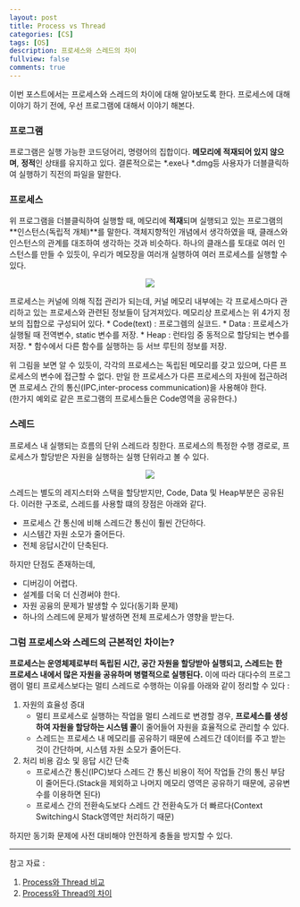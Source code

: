 ```yaml
---
layout: post
title: Process vs Thread
categories: [CS]
tags: [OS]
description: 프로세스와 스레드의 차이
fullview: false
comments: true
---
```


이번 포스트에서는 프로세스와 스레드의 차이에 대해 알아보도록 한다. 프로세스에 대해 이야기 하기 전에, 우선 프로그램에 대해서 이야기 해본다.

### 프로그램
프로그램은 실행 가능한 코드덩어리, 명령어의 집합이다. **메모리에 적재되어 있지 않으며**, **정적**인 상태를 유지하고 있다.  결론적으로는 *.exe나 *.dmg등 사용자가 더블클릭하여 실행하기 직전의 파일을 말한다.  

### 프로세스  
위 프로그램을 더블클릭하여 실행할 때, 메모리에 **적재**되며 실행되고 있는 프로그램의 **인스턴스(독립적 개체)**를 말한다. 객체지향적인 개념에서 생각하였을 때, 클래스와 인스턴스의 관계를 대조하여 생각하는 것과 비슷하다. 하나의 클래스를 토대로 여러 인스턴스를 만들 수 있듯이, 우리가 메모장을 여러개 실행하여 여러 프로세스를 실행할 수 있다.

<p align="center"><img src="https://shoark7.github.io/assets/img/knowledge/process.png"></p>

</center>
프로세스는 커널에 의해 직접 관리가 되는데, 커널 메모리 내부에는 각 프로세스마다 관리하고 있는 프로세스와 관련된 정보들이 담겨져있다.   
메모리상 프로세스는 위 4가지 정보의 집합으로 구성되어 있다.  
* Code(text) : 프로그렘의 실코드.  
* Data : 프로세스가 실행될 때 전역변수, static 변수를 저장.  
* Heap : 런타임 중 동적으로 할당되는 변수를 저장.  
* 함수에서 다른 함수를 실행하는 등 서브 루틴의 정보를 저장.  

위 그림을 보면 알 수 있듯이, 각각의 프로세스는 독립된 메모리를 갖고 있으며, 다른 프로세스의 변수에 접근할 수 없다. 만일 한 프로세스가 다른 프로세스의 자원에 접근하려면 프로세스 간의 통신(IPC,inter-process communication)을 사용해야 한다.  
(한가지 예외로 같은 프로그램의 프로세스들은 Code영역을 공유한다.)


### 스레드
프로세스 내 실행되는 흐름의 단위 스레드라 칭한다. 프로세스의 특정한 수행 경로로, 프로세스가 할당받은 자원을 실행하는 실행 단위라고 볼 수 있다.

<p align="center"><img src="https://t1.daumcdn.net/cfile/tistory/213B8E4957E6490F23"></p>

스레드는 별도의 레지스터와 스택을 할당받지만, Code, Data 및 Heap부분은 공유된다. 이러한 구조로, 스레드를 사용할 떄의 장점은 아래와 같다.  
+  프로세스 간 통신에 비해 스레드간 통신이 훨씬 간단하다.
+  시스템간 자원 소모가 줄어든다.
+  전체 응답시간이 단축된다.

하지만 단점도 존재하는데,  
+  디버깅이 어렵다. 
+  설계를 더욱 더 신경써야 한다.    
+  자원 공융의 문제가 발생할 수 있다(동기화 문제)
+  하나의 스레드에 문제가 발생하면 전체 프로세스가 영향을 받는다.


### 그럼 프로세스와 스레드의 근본적인 차이는?
**프로세스는 운영체제로부터 독립된 시간, 공간 자원을 할당받아 실행되고, 스레드는 한 프로세스 내에서 많은 자원을 공유하며 병렬적으로 실행된다.**  이에 따라 대다수의 프로그램이 멀티 프로세스보다는 멀티 스레드로 수행하는 이유를 아래와 같이 정리할 수 있다 :  
1.  자원의 효율성 증대
    +  멀티 프로세스로 실행하는 작업을 멀티 스레드로 변경할 경우, **프로세스를 생성하여 자원을 할당하는 시스템 콜**이 줄어들어 자원을 효율적으로 관리할 수 있다.
    +  스레드는 프로세스 내 메모리를 공유하기 때문에 스레드간 데이터를 주고 받는 것이 간단하며, 시스템 자원 소모가 줄어든다.  
2. 처리 비용 감소 및 응답 시간 단축
    +  프로세스간 통신(IPC)보다 스레드 간 통신 비용이 적어 작업들 간의 통신 부담이 줄어든다.(Stack을 제외하고 나머지 메모리 영역은 공유하기 때문에, 공유변수를 이용하면 된다)
    + 프로세스 간의 전환속도보다 스레드 간 전환속도가 더 빠르다(Context Switching시 Stack영역만 처리하기 때문)
  
  하지만 동기화 문제에 사전 대비해야 안전하게 충돌을 방지할 수 있다.

***
참고 자료 :  
1. [Process와 Thread 비교](https://preamtree.tistory.com/10)   
2. [Process와 Thread의 차이](https://shoark7.github.io/programming/knowledge/difference-between-process-and-thread)
